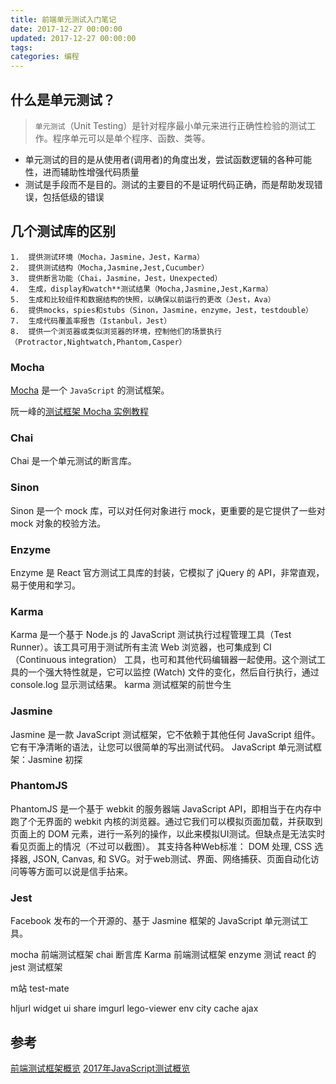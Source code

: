 ```yaml
---
title: 前端单元测试入门笔记
date: 2017-12-27 00:00:00
updated: 2017-12-27 00:00:00
tags:
categories: 编程
---
```


## 什么是单元测试？
> `单元测试`（Unit Testing）是针对程序最小单元来进行正确性检验的测试工作。程序单元可以是单个程序、函数、类等。

* 单元测试的目的是从使用者(调用者)的角度出发，尝试函数逻辑的各种可能性，进而辅助性增强代码质量
* 测试是手段而不是目的。测试的主要目的不是证明代码正确，而是帮助发现错误，包括低级的错误

## 几个测试库的区别

	1.	提供测试环境（Mocha，Jasmine，Jest，Karma） 
	2.	提供测试结构（Mocha,Jasmine,Jest,Cucumber） 
	3.	提供断言功能（Chai，Jasmine，Jest，Unexpected） 
	4.	生成，display和watch**测试结果（Mocha,Jasmine,Jest,Karma） 
	5.	生成和比较组件和数据结构的快照，以确保以前运行的更改（Jest，Ava） 
	6.	提供mocks，spies和stubs（Sinon，Jasmine，enzyme，Jest，testdouble） 
	7.	生成代码覆盖率报告（Istanbul，Jest） 
	8.	提供一个浏览器或类似浏览器的环境，控制他们的场景执行（Protractor,Nightwatch,Phantom,Casper） 


### Mocha

[Mocha](https://mochajs.org/) 是一个 `JavaScript` 的测试框架。

阮一峰的[测试框架 Mocha 实例教程](http://www.ruanyifeng.com/blog/2015/12/a-mocha-tutorial-of-examples.html)

### Chai
Chai 是一个单元测试的断言库。

### Sinon
Sinon 是一个 mock 库，可以对任何对象进行 mock，更重要的是它提供了一些对 mock 对象的校验方法。

### Enzyme
Enzyme 是 React 官方测试工具库的封装，它模拟了 jQuery 的 API，非常直观，易于使用和学习。

### Karma
Karma 是一个基于 Node.js 的 JavaScript 测试执行过程管理工具（Test Runner）。该工具可用于测试所有主流 Web 浏览器，也可集成到 CI（Continuous integration） 工具，也可和其他代码编辑器一起使用。这个测试工具的一个强大特性就是，它可以监控 (Watch) 文件的变化，然后自行执行，通过 console.log 显示测试结果。
karma 测试框架的前世今生
### Jasmine
Jasmine 是一款 JavaScript 测试框架，它不依赖于其他任何 JavaScript 组件。它有干净清晰的语法，让您可以很简单的写出测试代码。
JavaScript 单元测试框架：Jasmine 初探


### PhantomJS
PhantomJS 是一个基于 webkit 的服务器端 JavaScript API，即相当于在内存中跑了个无界面的 webkit 内核的浏览器。通过它我们可以模拟页面加载，并获取到页面上的 DOM 元素，进行一系列的操作，以此来模拟UI测试。但缺点是无法实时看见页面上的情况（不过可以截图）。
其支持各种Web标准： DOM 处理, CSS 选择器, JSON, Canvas, 和 SVG。对于web测试、界面、网络捕获、页面自动化访问等等方面可以说是信手拈来。


### Jest
Facebook 发布的一个开源的、基于 Jasmine 框架的 JavaScript 单元测试工具。


	
mocha 前端测试框架
chai 断言库
Karma 前端测试框架
enzyme 测试 react 的
jest 测试框架


m站 test-mate

hljurl
widget
ui
share
imgurl
lego-viewer
env
city
cache
ajax

## 参考
[前端测试框架概览](http://front-ender.me/test/front-end-test.html)
[2017年JavaScript测试概览](http://www.zcfy.cc/article/an-overview-of-javascript-testing-in-2017-powtoon-engineering-medium-2781.html)


